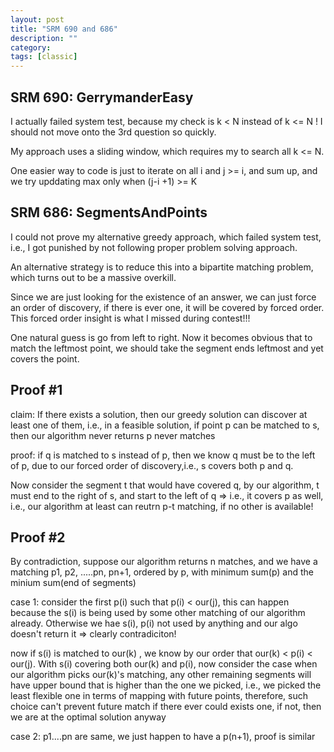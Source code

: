 ```yaml
---
layout: post
title: "SRM 690 and 686"
description: ""
category: 
tags: [classic]
---
```


SRM 690: GerrymanderEasy
---------
I actually failed system test, because my check is k < N instead of k <= N ! I should not move onto the 3rd question so quickly.

My approach uses a sliding window, which requires my to search all k <= N.

One easier way to code is just to iterate on all i and j >= i, and sum up, and we try upddating max only when (j-i +1) >= K

SRM 686: SegmentsAndPoints
--------
I could not prove my alternative greedy approach, which failed system test, i.e., I got punished by not following proper problem solving
approach.

An alternative strategy is to reduce this into a bipartite matching problem, which turns out to be a massive overkill.


Since we are just looking for the existence of an answer, we can just force an order of discovery, if there is ever one, it will be covered
by forced order. This forced order insight is what I missed during contest!!!

One natural guess is go from left to right. Now it becomes obvious that to match the leftmost point, we should take the segment ends
leftmost and yet covers the point.

Proof #1
------------
claim: If there exists a solution, then our greedy solution can discover at least one of them, i.e., in a feasible solution, if point p can be matched to s, then our algorithm never returns p never matches

proof: if q is matched to s instead of p, then we know q must be to the left of p, due to our forced order of discovery,i.e., s covers both p
and q. 

Now consider the segment t that would have covered q, by our algorithm, t must end to the right of s, and start to the left of q => i.e., it covers p as well, i.e., our algorithm at least can reutrn p-t matching, if no other is available!


Proof #2
----------
By contradiction, suppose our algorithm returns n matches, and  we have a matching p1, p2, .....pn, pn+1, ordered by p, with minimum sum(p) and the minium
sum(end of segments)

case 1: consider the first p(i) such that p(i) < our(j), this can happen because the s(i) is being used by some other matching of our algorithm already. Otherwise we hae s(i), p(i) not used by anything and our algo doesn't return it => clearly contradiciton!

now if s(i) is matched to our(k) , we know by our order that our(k) < p(i) < our(j). With s(i) covering both our(k) and p(i), now consider
the case when our algorithm picks our(k)'s matching, any other remaining segments will have upper bound that is higher than the one we
picked, i.e., we picked the least flexible one in terms of mapping with future points, therefore, such choice can't prevent future match if
there ever could exists one, if not, then we are at the optimal solution anyway

case 2: p1....pn are same, we just happen to have a p(n+1), proof is similar
